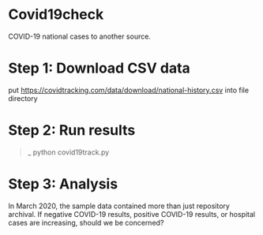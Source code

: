 # Covid19check
COVID-19 national cases to another source. 

# Step 1: Download CSV data
put https://covidtracking.com/data/download/national-history.csv into file directory <br>

# Step 2: Run results
>_ python covid19track.py 

# Step 3: Analysis
In March 2020, the sample data contained more than just repository archival. If negative COVID-19 results, positive COVID-19 results, or hospital cases are increasing, should we be concerned?
